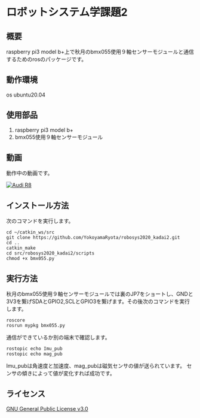 # ロボットシステム学課題2
## 概要
raspberry pi3 model b+上で秋月のbmx055使用９軸センサーモジュールと通信するためのrosのパッケージです。
## 動作環境
os ubuntu20.04
## 使用部品
1. raspberry pi3 model b+
2. bmx055使用９軸センサーモジュール
## 動画
動作中の動画です。
　　　
   
[![Audi R8](http://img.youtube.com/vi/zCPmWQxajbs/1.jpg)](https://www.youtube.com/watch?v=zCPmWQxajbs)
## インストール方法
次のコマンドを実行します。
```
cd ~/catkin_ws/src
git clone https://github.com/YokoyamaRyota/robosys2020_kadai2.git
cd ..
catkin_make
cd src/robosys2020_kadai2/scripts
chmod +x bmx055.py
```
## 実行方法
秋月のbmx055使用９軸センサーモジュールでは裏のJP7をショートし、GNDと3V3を繋げSDAとGPIO2,SCLとGPIO3を繋げます。その後次のコマンドを実行します。
```
roscore
rosrun mypkg bmx055.py
```
通信ができているか別の端末で確認します。
```
rostopic echo Imu_pub
rostopic echo mag_pub
```
Imu_pubは角速度と加速度、mag_pubは磁気センサの値が送られています。
センサの傾きによって値が変化すれば成功です。

## ライセンス
[GNU General Public License v3.0](https://github.com/YokoyamaRyota/robosys2020_kadai1/blob/main/COPYING)

